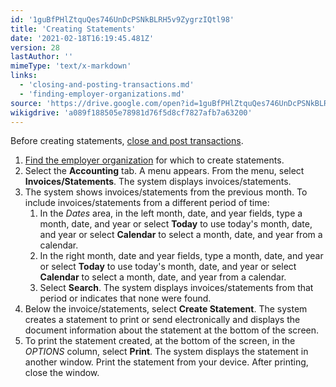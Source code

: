 ```yaml
---
id: '1guBfPHlZtquQes746UnDcPSNkBLRH5v9ZygrzIQtl98'
title: 'Creating Statements'
date: '2021-02-18T16:19:45.481Z'
version: 28
lastAuthor: ''
mimeType: 'text/x-markdown'
links:
  - 'closing-and-posting-transactions.md'
  - 'finding-employer-organizations.md'
source: 'https://drive.google.com/open?id=1guBfPHlZtquQes746UnDcPSNkBLRH5v9ZygrzIQtl98'
wikigdrive: 'a089f188505e78981d76f5d8cf7827afb7a63200'
---
```

Before creating statements, [close and post transactions](closing-and-posting-transactions.md).

1. [Find the employer organization](finding-employer-organizations.md) for which to create statements.
2. Select the <strong>Accounting</strong> tab. A menu appears. From the menu, select <strong>Invoices/Statements</strong>. The system displays invoices/statements.
3. The system shows invoices/statements from the previous month. To include invoices/statements from a different period of time:
    1. In the <em>Dates</em> area, in the left month, date, and year fields, type a month, date, and year or select <strong>Today</strong> to use today's month, date, and year or select <strong>Calendar</strong> to select a month, date, and year from a calendar.
    2. In the right month, date and year fields, type a month, date, and year or select <strong>Today</strong> to use today's month, date, and year or select <strong>Calendar</strong> to select a month, date, and year from a calendar.
    3. Select <strong>Search</strong>. The system displays invoices/statements from that period or indicates that none were found.
4. Below the invoice/statements, select <strong>Create Statement</strong>. The system creates a statement to print or send electronically and displays the document information about the statement at the bottom of the screen.
5. To print the statement created, at the bottom of the screen, in the <em>OPTIONS</em> column, select <strong>Print</strong>. The system displays the statement in another window. Print the statement from your device. After printing, close the window.
